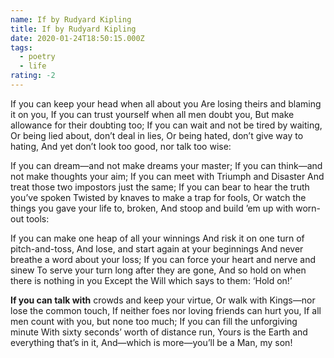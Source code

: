 ```yaml
---
name: If by Rudyard Kipling
title: If by Rudyard Kipling
date: 2020-01-24T18:50:15.000Z
tags:
  - poetry
  - life
rating: -2
---
```

If you can keep your head when all about you Are losing theirs and blaming it on you, If you can trust yourself when all men doubt you, But make allowance for their doubting too;
If you can wait and not be tired by waiting,
Or being lied about, don’t deal in lies,
Or being hated, don’t give way to hating,
And yet don’t look too good, nor talk too wise:

If you can dream—and not make dreams your master; If you can think—and not make thoughts your aim; If you can meet with Triumph and Disaster And treat those two impostors just the same;
If you can bear to hear the truth you’ve spoken
Twisted by knaves to make a trap for fools,
Or watch the things you gave your life to, broken,
And stoop and build ’em up with worn-out tools:

If you can make one heap of all your winnings And risk it on one turn of pitch-and-toss, And lose, and start again at your beginnings And never breathe a word about your loss;
If you can force your heart and nerve and sinew
To serve your turn long after they are gone,
And so hold on when there is nothing in you
Except the Will which says to them: ‘Hold on!’

**If you can talk with** crowds and keep your virtue, Or walk with Kings—nor lose the common touch, If neither foes nor loving friends can hurt you, If all men count with you, but none too much;
If you can fill the unforgiving minute
With sixty seconds’ worth of distance run,
Yours is the Earth and everything that’s in it,
And—which is more—you’ll be a Man, my son!
